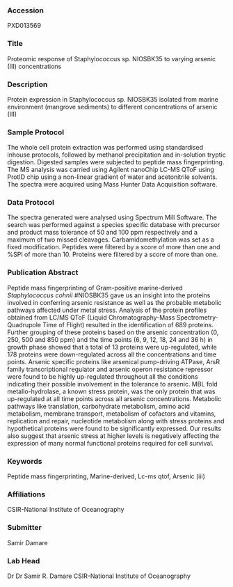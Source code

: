 ### Accession
PXD013569

### Title
Proteomic response of Staphylococcus sp. NIOSBK35 to varying arsenic (III) concentrations

### Description
Protein expression in Staphylococcus sp. NIOSBK35 isolated from marine environment (mangrove sediments) to different concentrations of arsenic (III)

### Sample Protocol
The whole cell protein extraction was performed using standardised inhouse protocols, followed by methanol precipitation and in-solution tryptic digestion. Digested samples were subjected to peptide mass fingerprinting. The MS analysis was carried using Agilent nanoChip LC-MS QToF using ProtID chip using a non-linear gradient of water and acetonitrile solvents. The spectra were acquired using Mass Hunter Data Acquisition software.

### Data Protocol
The spectra generated were analysed using Spectrum Mill Software. The search was performed against a species specific database with precursor and product mass tolerance of 50 and 100 ppm respectively and a maximum of two missed cleavages. Carbamidomethylation was set as a fixed modification. Peptides were filtered by a score of more than one and %SPI of more than 10. Proteins were filtered by a score of more than one.

### Publication Abstract
Peptide mass fingerprinting of Gram-positive marine-derived <i>Staphylococcus cohnii</i> #NIOSBK35 gave us an insight into the proteins involved in conferring arsenic resistance as well as the probable metabolic pathways affected under metal stress. Analysis of the protein profiles obtained from LC/MS QToF (Liquid Chromatography-Mass Spectrometry-Quadrupole Time of Flight) resulted in the identification of 689 proteins. Further grouping of these proteins based on the arsenic concentration (0, 250, 500 and 850&#xa0;ppm) and the time points (6, 9, 12, 18, 24 and 36&#xa0;h) in growth phase showed that a total of 13 proteins were up-regulated, while 178 proteins were down-regulated across all the concentrations and time points. Arsenic specific proteins like arsenical pump-driving ATPase, ArsR family transcriptional regulator and arsenic operon resistance repressor were found to be highly up-regulated throughout all the conditions indicating their possible involvement in the tolerance to arsenic. MBL fold metallo-hydrolase, a known stress protein, was the only protein that was up-regulated at all time points across all arsenic concentrations. Metabolic pathways like translation, carbohydrate metabolism, amino acid metabolism, membrane transport, metabolism of cofactors and vitamins, replication and repair, nucleotide metabolism along with stress proteins and hypothetical proteins were found to be significantly expressed. Our results also suggest that arsenic stress at higher levels is negatively affecting the expression of many normal functional proteins required for cell survival.

### Keywords
Peptide mass fingerprinting, Marine-derived, Lc-ms qtof, Arsenic (iii)

### Affiliations
CSIR-National Institute of Oceanography

### Submitter
Samir Damare

### Lab Head
Dr Dr Samir R. Damare
CSIR-National Institute of Oceanography


